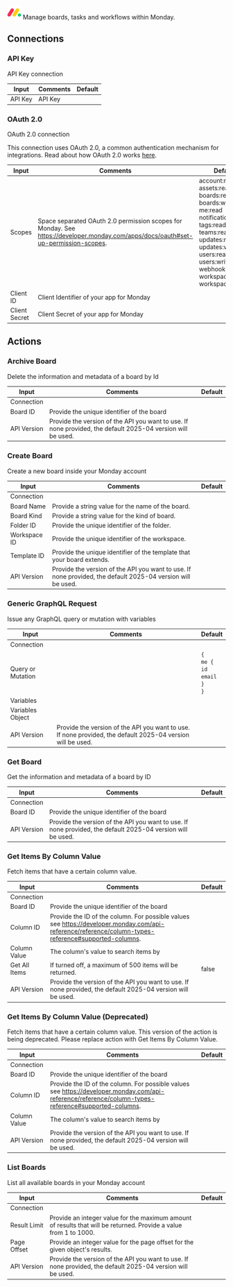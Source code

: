 ![Monday](./assets/monday.png#connector-icon)
Manage boards, tasks and workflows within Monday.

## Connections

### API Key

API Key connection

| Input   | Comments | Default |
| ------- | -------- | ------- |
| API Key | API Key  |         |

### OAuth 2.0

OAuth 2.0 connection

This connection uses OAuth 2.0, a common authentication mechanism for integrations.
Read about how OAuth 2.0 works [here](../oauth2.md).

| Input         | Comments                                                                                                                           | Default                                                                                                                                                                                              |
| ------------- | ---------------------------------------------------------------------------------------------------------------------------------- | ---------------------------------------------------------------------------------------------------------------------------------------------------------------------------------------------------- |
| Scopes        | Space separated OAuth 2.0 permission scopes for Monday. See https://developer.monday.com/apps/docs/oauth#set-up-permission-scopes. | account:read assets:read boards:read boards:write me:read notifications:write tags:read teams:read updates:read updates:write users:read users:write webhooks:write workspaces:read workspaces:write |
| Client ID     | Client Identifier of your app for Monday                                                                                           |                                                                                                                                                                                                      |
| Client Secret | Client Secret of your app for Monday                                                                                               |                                                                                                                                                                                                      |

## Actions

### Archive Board

Delete the information and metadata of a board by Id

| Input       | Comments                                                                                                    | Default |
| ----------- | ----------------------------------------------------------------------------------------------------------- | ------- |
| Connection  |                                                                                                             |         |
| Board ID    | Provide the unique identifier of the board                                                                  |         |
| API Version | Provide the version of the API you want to use. If none provided, the default 2025-04 version will be used. |         |

### Create Board

Create a new board inside your Monday account

| Input        | Comments                                                                                                    | Default |
| ------------ | ----------------------------------------------------------------------------------------------------------- | ------- |
| Connection   |                                                                                                             |         |
| Board Name   | Provide a string value for the name of the board.                                                           |         |
| Board Kind   | Provide a string value for the kind of board.                                                               |         |
| Folder ID    | Provide the unique identifier of the folder.                                                                |         |
| Workspace ID | Provide the unique identifier of the workspace.                                                             |         |
| Template ID  | Provide the unique identifier of the template that your board extends.                                      |         |
| API Version  | Provide the version of the API you want to use. If none provided, the default 2025-04 version will be used. |         |

### Generic GraphQL Request

Issue any GraphQL query or mutation with variables

| Input             | Comments                                                                                                    | Default                                                   |
| ----------------- | ----------------------------------------------------------------------------------------------------------- | --------------------------------------------------------- |
| Connection        |                                                                                                             |                                                           |
| Query or Mutation |                                                                                                             | <code>{<br />me {<br />id<br />email<br />}<br />}</code> |
| Variables         |                                                                                                             |                                                           |
| Variables Object  |                                                                                                             |                                                           |
| API Version       | Provide the version of the API you want to use. If none provided, the default 2025-04 version will be used. |                                                           |

### Get Board

Get the information and metadata of a board by ID

| Input       | Comments                                                                                                    | Default |
| ----------- | ----------------------------------------------------------------------------------------------------------- | ------- |
| Connection  |                                                                                                             |         |
| Board ID    | Provide the unique identifier of the board                                                                  |         |
| API Version | Provide the version of the API you want to use. If none provided, the default 2025-04 version will be used. |         |

### Get Items By Column Value

Fetch items that have a certain column value.

| Input         | Comments                                                                                                                                             | Default |
| ------------- | ---------------------------------------------------------------------------------------------------------------------------------------------------- | ------- |
| Connection    |                                                                                                                                                      |         |
| Board ID      | Provide the unique identifier of the board                                                                                                           |         |
| Column ID     | Provide the ID of the column. For possible values see https://developer.monday.com/api-reference/reference/column-types-reference#supported-columns. |         |
| Column Value  | The column's value to search items by                                                                                                                |         |
| Get All Items | If turned off, a maximum of 500 items will be returned.                                                                                              | false   |
| API Version   | Provide the version of the API you want to use. If none provided, the default 2025-04 version will be used.                                          |         |

### Get Items By Column Value (Deprecated)

Fetch items that have a certain column value. This version of the action is being deprecated. Please replace action with Get Items By Column Value.

| Input        | Comments                                                                                                                                             | Default |
| ------------ | ---------------------------------------------------------------------------------------------------------------------------------------------------- | ------- |
| Connection   |                                                                                                                                                      |         |
| Board ID     | Provide the unique identifier of the board                                                                                                           |         |
| Column ID    | Provide the ID of the column. For possible values see https://developer.monday.com/api-reference/reference/column-types-reference#supported-columns. |         |
| Column Value | The column's value to search items by                                                                                                                |         |
| API Version  | Provide the version of the API you want to use. If none provided, the default 2025-04 version will be used.                                          |         |

### List Boards

List all available boards in your Monday account

| Input        | Comments                                                                                                          | Default |
| ------------ | ----------------------------------------------------------------------------------------------------------------- | ------- |
| Connection   |                                                                                                                   |         |
| Result Limit | Provide an integer value for the maximum amount of results that will be returned. Provide a value from 1 to 1000. |         |
| Page Offset  | Provide an integer value for the page offset for the given object's results.                                      |         |
| API Version  | Provide the version of the API you want to use. If none provided, the default 2025-04 version will be used.       |         |
